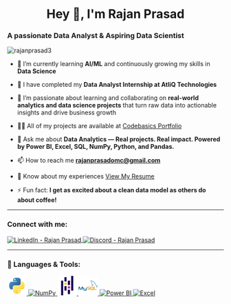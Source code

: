 <h1 align="center">Hey 👋, I'm Rajan Prasad</h1>
<h3 align="left">A passionate Data Analyst & Aspiring Data Scientist</h3>

<p align="left"> 
  <img src="https://komarev.com/ghpvc/?username=rajanprasad3&label=Profile%20views&color=0e75b6&style=flat" alt="rajanprasad3" /> 
</p>

- 🌱 I’m currently learning **AI/ML** and continuously growing my skills in **Data Science**

- 💼 I have completed my **Data Analyst Internship at AtliQ Technologies**

- 🤝 I’m passionate about learning and collaborating on **real-world analytics and data science projects** that turn raw data into actionable insights and drive business growth

- 👨‍💻 All of my projects are available at [Codebasics Portfolio](https://codebasics.io/portfolio/RAJAN-PRASAD)

- 💬 Ask me about **Data Analytics — Real projects. Real impact. Powered by Power BI, Excel, SQL, NumPy, Python, and Pandas.**

- 📫 How to reach me **rajanprasadomc@gmail.com**

- 📄 Know about my experiences [View My Resume](https://drive.google.com/file/d/16UcK4VsyoPIThNsbNnKlLLpaTQPfsDSq/view?usp=drive_link)

- ⚡ Fun fact: **I get as excited about a clean data model as others do about coffee!**

---

<h3 align="left">Connect with me:</h3>
<p align="left">
<a href="https://www.linkedin.com/in/rajanprasad3" target="blank">
  <img align="center" src="https://raw.githubusercontent.com/rahuldkjain/github-profile-readme-generator/master/src/images/icons/Social/linked-in-alt.svg" alt="LinkedIn - Rajan Prasad" height="30" width="40" />
</a>
<a href="https://discord.com/channels/1353866867256590497/1353866868099907637" target="blank">
  <img align="center" src="https://raw.githubusercontent.com/rahuldkjain/github-profile-readme-generator/master/src/images/icons/Social/discord.svg" alt="Discord - Rajan Prasad" height="30" width="40" />
</a>
</p>

---

<h3 align="left">🧠 Languages & Tools:</h3>
<p align="left">
  <a href="https://www.python.org" target="_blank" rel="noreferrer"> 
    <img src="https://raw.githubusercontent.com/devicons/devicon/master/icons/python/python-original.svg" alt="Python" width="45" height="45"/> 
  </a>
  <a href="https://numpy.org/" target="_blank" rel="noreferrer"> 
    <img src="https://cdn.jsdelivr.net/gh/devicons/devicon/icons/numpy/numpy-original.svg" alt="NumPy" width="45" height="45"/> 
  </a>
  <a href="https://pandas.pydata.org/" target="_blank" rel="noreferrer"> 
    <img src="https://raw.githubusercontent.com/devicons/devicon/master/icons/pandas/pandas-original.svg" alt="Pandas" width="45" height="45"/> 
  </a>
  <a href="https://www.mysql.com/" target="_blank" rel="noreferrer"> 
    <img src="https://raw.githubusercontent.com/devicons/devicon/master/icons/mysql/mysql-original-wordmark.svg" alt="MySQL" width="45" height="45"/> 
  </a>
  <a href="https://powerbi.microsoft.com/" target="_blank" rel="noreferrer"> 
    <img src="https://upload.wikimedia.org/wikipedia/commons/c/cf/New_Power_BI_Logo.svg" alt="Power BI" width="45" height="45"/> 
  </a>
  <a href="https://www.microsoft.com/en/microsoft-365/excel" target="_blank" rel="noreferrer"> 
    <img src="https://img.icons8.com/color/48/000000/microsoft-excel-2019--v1.png" alt="Excel" width="45" height="45"/> 
  </a>
</p>
